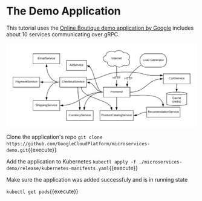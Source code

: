 # The Demo Application

This tutorial uses the [Online Boutique demo application by Google](https://github.com/GoogleCloudPlatform/microservices-demo) includes about 10 services communicating over gRPC.

![app-architecture](./assets/architecture-diagram.png)

Clone the application's repo
`git clone https://github.com/GoogleCloudPlatform/microservices-demo.git`{{execute}}

Add the application to Kubernetes
`kubectl apply -f ./microservices-demo/release/kubernetes-manifests.yaml`{{execute}}

Make sure the application was added successfuly and is in running state 

`kubectl get pods`{{execute}}
